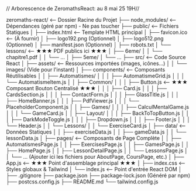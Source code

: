 // Arborescence de ZeromathsReact: au 8 mai 25 19H//

zeromaths-react/            <-- Dossier Racine du Projet
├── node_modules/           <-- Dépendances (géré par npm) - Ne pas toucher
├── public/                 <-- Fichiers Statiques
│   ├── index.html          <-- Template HTML principal
│   ├── favicon.ico         <-- (À fournir)
│   ├── logo192.png         (Optionnel)
│   ├── logo512.png         (Optionnel)
│   ├── manifest.json       (Optionnel)
│   ├── robots.txt
│   └── lessons/            <-- ★★★ PDF publics ici ★★★
│       ├── 6eme/
│       │   └── chapitre1.pdf
│       │   └── ...
│       ├── 5eme/
│       └── ...
├── src/                    <-- Code Source React
│   ├── assets/             <-- Ressources importées (images, icônes...)
│   │   └── images/         (Vide pour l'instant)
│   ├── components/         <-- Composants Réutilisables
│   │   ├── Automatismes/
│   │   │   ├── AutomatismeGrid.js
│   │   │   └── AutomatismeItem.js
│   │   ├── Common/
│   │   │   ├── Button.js   <-- ★★★ Composant Bouton Centralisé ★★★
│   │   │   ├── Card.js
│   │   │   ├── CardsSection.js
│   │   │   ├── ContactForm.js
│   │   │   ├── GlassTitle.js
│   │   │   ├── HomeBanner.js
│   │   │   ├── PdfViewer.js
│   │   │   └── PlaceholderComponent.js
│   │   ├── Games/
│   │   │   ├── CalculMentalGame.js
│   │   │   └── GameCard.js
│   │   ├── Layout/
│   │   │   ├── BackToTopButton.js
│   │   │   ├── DarkModeToggle.js
│   │   │   ├── Dropdown.js
│   │   │   ├── Footer.js
│   │   │   └── Header.js
│   │   └── Lessons/
│   │       └── ExerciseCard.js
│   ├── data/               <-- Données Statiques
│   │   ├── exerciseData.js
│   │   ├── gameData.js
│   │   └── lessonData.js
│   ├── pages/              <-- Composants de Page Complète
│   │   ├── AutomatismesPage.js
│   │   ├── ExercisesPage.js
│   │   ├── GamesPage.js
│   │   ├── HomePage.js
│   │   ├── LessonDetailPage.js
│   │   └── LessonsPage.js
│   │   └── ... (Ajouter ici les fichiers pour AboutPage, CoursPage, etc.)
│   ├── App.js              <-- ★★★ Point d'assemblage principal ★★★
│   ├── index.css           <-- Styles globaux & Tailwind
│   └── index.js            <-- Point d'entrée React DOM
│
├── .gitignore
├── package.json
├── package-lock.json       (Généré par npm)
├── postcss.config.js
├── README.md
└── tailwind.config.js